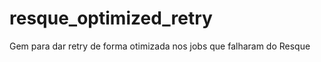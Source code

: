 resque_optimized_retry
======================

Gem para dar retry de forma otimizada nos jobs que falharam do Resque
